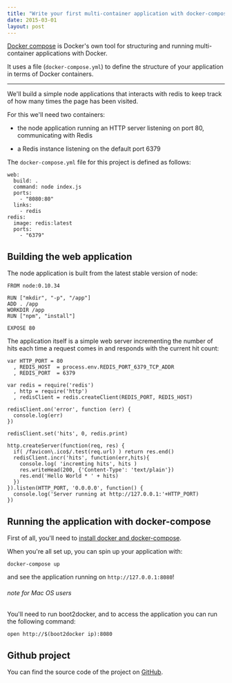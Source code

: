 ```yaml
---
title: "Write your first multi-container application with docker-compose"
date: 2015-03-01
layout: post
---
```


[Docker compose](https://docs.docker.com/compose/) is Docker's own tool for structuring and running multi-container applications with Docker.

It uses a file (`docker-compose.yml`) to define the structure of your application in terms of Docker containers.

---

We'll build a simple node applications that interacts with redis to keep track of how many times the page has been visited.

For this we'll need two containers:

- the node application running an HTTP server listening on port 80, communicating with Redis

- a Redis instance listening on the default port 6379

The `docker-compose.yml` file for this project is defined as follows:

```
web:
  build: .
  command: node index.js
  ports:
    - "8080:80"
  links:
    - redis
redis:
  image: redis:latest
  ports:
    - "6379"
```

## Building the web application

The node application is built from the latest stable version of node:

```
FROM node:0.10.34

RUN ["mkdir", "-p", "/app"]
ADD . /app
WORKDIR /app
RUN ["npm", "install"]

EXPOSE 80
```

The application itself is a simple web server incrementing the number of hits each time a request comes in and responds with the current hit count:

```
var HTTP_PORT = 80
  , REDIS_HOST  = process.env.REDIS_PORT_6379_TCP_ADDR
  , REDIS_PORT  = 6379

var redis = require('redis')
  , http = require('http')
  , redisClient = redis.createClient(REDIS_PORT, REDIS_HOST)

redisClient.on('error', function (err) {
  console.log(err)
})

redisClient.set('hits', 0, redis.print)

http.createServer(function(req, res) {
  if( /favicon\.ico$/.test(req.url) ) return res.end()
  redisClient.incr('hits', function(err,hits){
    console.log( 'incremting hits', hits )
    res.writeHead(200, {'Content-Type': 'text/plain'})
    res.end('Hello World * ' + hits)
  })
}).listen(HTTP_PORT, '0.0.0.0', function() {
  console.log('Server running at http://127.0.0.1:'+HTTP_PORT)
})
```


## Running the application with docker-compose

First of all, you'll need to [install docker and docker-compose](https://docs.docker.com/compose/install/).

When you're all set up, you can spin up your application with:

```
docker-compose up
```

and see the application running on `http://127.0.0.1:8080`!


###### note for Mac OS users

You'll need to run boot2docker, and to access the application you can run the following command:

```
open http://$(boot2docker ip):8080
```

## Github project

You can find the source code of the project on [GitHub](https://github.com/christian-fei/docker-compose-playground).
